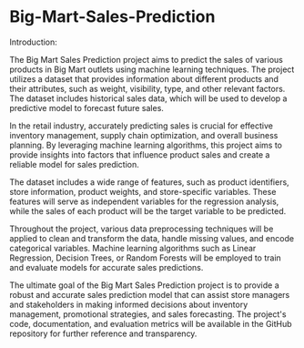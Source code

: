 # Big-Mart-Sales-Prediction

Introduction:

The Big Mart Sales Prediction project aims to predict the sales of various products in Big Mart outlets using machine learning techniques. The project utilizes a dataset that provides information about different products and their attributes, such as weight, visibility, type, and other relevant factors. The dataset includes historical sales data, which will be used to develop a predictive model to forecast future sales.

In the retail industry, accurately predicting sales is crucial for effective inventory management, supply chain optimization, and overall business planning. By leveraging machine learning algorithms, this project aims to provide insights into factors that influence product sales and create a reliable model for sales prediction.

The dataset includes a wide range of features, such as product identifiers, store information, product weights, and store-specific variables. These features will serve as independent variables for the regression analysis, while the sales of each product will be the target variable to be predicted.

Throughout the project, various data preprocessing techniques will be applied to clean and transform the data, handle missing values, and encode categorical variables. Machine learning algorithms such as Linear Regression, Decision Trees, or Random Forests will be employed to train and evaluate models for accurate sales predictions.

The ultimate goal of the Big Mart Sales Prediction project is to provide a robust and accurate sales prediction model that can assist store managers and stakeholders in making informed decisions about inventory management, promotional strategies, and sales forecasting. The project's code, documentation, and evaluation metrics will be available in the GitHub repository for further reference and transparency.
